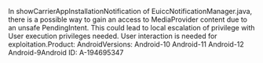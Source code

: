 In showCarrierAppInstallationNotification of EuiccNotificationManager.java, there is a possible way to gain an access to MediaProvider content due to an unsafe PendingIntent. This could lead to local escalation of privilege with User execution privileges needed. User interaction is needed for exploitation.Product: AndroidVersions: Android-10 Android-11 Android-12 Android-9Android ID: A-194695347